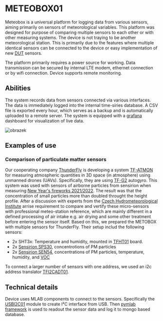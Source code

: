 # METEOBOX01
Meteobox is a universal platform for logging data from various sensors, aiming primarily on sensors of meteorological variables. This platform was designed for purpose of comparing multiple sensors to each other or with other measuring systems. The device is not traying to be another meteorological station. 
This is primarily due to the features where multiple identical sensors can be connected to the device or easy implementation of new [DUT](https://en.wikipedia.org/wiki/Device_under_test) sensors. 



The platform primarily requires a power source for working. Data transmission can be secured by internal LTE modem, ethernet connection or by wifi connection. Device supports remote monitoring.

## Abilities
The system records data from sensors connected via various interfaces. The data is immediately logged into the internal time-siries database. A CSV file is exported every hour, which serves as a backup and is automatically uploaded to a remote server. The system is equipped with a [grafana](https://grafana.com/) dashboard for visualization of live data. 

![obrazek](https://user-images.githubusercontent.com/5196729/209866529-c32992f9-cd39-4d09-b133-cb17d4c95a39.png)


## Examples of use

### Comparison of particulate matter sensors

Our cooperating company [ThunderFly](www.thunderfly.cz) is developing a system [TF-ATMON](https://www.thunderfly.cz/tf-atmon.html) for measuring atmospheric quantities in 3D space (in atmosphere) using unmanned drones (UAVs). Specifically, they are using [TF-G2](https://github.com/ThunderFly-aerospace/TF-G2/) autogyro. This system was used with sensors of airborne particles from sensirion when measuring [New Year's fireworks 2021/2022](). The result was that the concentration of small particles more than doubled throught the height profile. After a discussion with experts from the [Czech Hydrometeorological Institute](https://www.chmi.cz/) arrise requirement to compare and vertify these micro-sensors with professional meteo-station reference, which are mainly different in a defined processing of air intake e.g. air drying and some other treatment before entering the sensor itself. Based on this, we prepared the METOBOX with multiple sensors for ThunderFly. Their setup includ the following sensors:

 * 2x SHT3x: Temperature and humidity, mounted in [TFHT01](https://github.com/ThunderFly-aerospace/TFHT01) board. 
 * 2x [Sensirion SPS30](https://sensirion.com/products/catalog/SPS30/), concentrotions of PM particles
 * 2x [Sensirion SEN54](https://sensirion.com/products/catalog/SEN54/), concentrations of PM particles, temperature, humidity, and [VOC](https://en.wikipedia.org/wiki/Volatile_organic_compound)

To connect a larger number of sensors with one address, we used an i2c address translator [TFI2CADT01](https://github.com/ThunderFly-aerospace/TFI2CADT01).

## Technical details

Device uses MLAB components to connect to the sensors. Specifically the [USBI2C01](https://github.com/mlab-modules/USBI2C01) module to create I²C interface from USB. Then [pymlab framework](https://github.com/MLAB-project/pymlab/tree/dev/examples/mongolog) is used to readout the sensor data and log it to mongo based database. 
